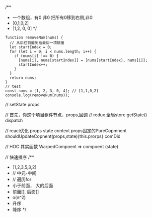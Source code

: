 /**
 * 一个数组，有0 非0 把所有0移到右侧,非0
 * [0,1,0,2]
 * [1,2, 0, 0]
 */

```
function removeNum(nums) {
  // 从后往前遍历给最后一项赋值
  let startIndex = 0;
  for (let i = 0; i < nums.length; i++) {
    if (nums[i] !== 0) {
      [nums[i], nums[startIndex]] = [nums[startIndex], nums[i]];
      startIndex++;
    }
  }
  return nums;
}
// test
const nums = [1, 2, 3, 0, 4]; // [1,1,0,2]
console.log(removeNum(nums));
```


// setState props

// 首先，你这个项目组件节点，props,回调
// redux 全局store getState() dispatch

// react优化 props state context props固定的PureCopmnent shouldUpdateCopnent(props,state){this.prorps} comDid

// HOC 其实函数 WarpedCompoent  => compoent  (state)

// 快速排序
/**
 * [1,2,3,5,3,2]
 * // 中元-中间
 * // 遍历for
 * 小于前面， 大的后面
 * 前面[], 后面[]
 * o(n^2)
 * 升序
 * 降序
 */